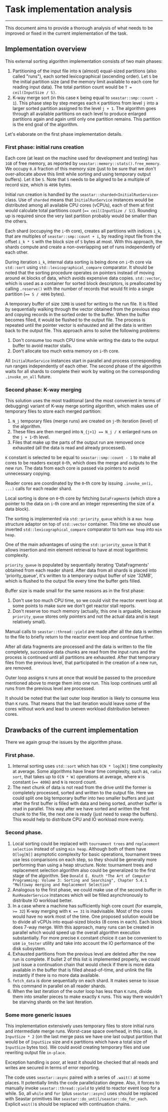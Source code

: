# Task implementation analysis
* * *

This document aims to provide a thorough analysis of what needs to be improved or fixed in the current implementation of the task.

## Implementation overview

This external sorting algorithm implementation consists of two main phases:

1. Partitioning of the input file into `N` (almost) equal-sized partitions (also called "runs"), each sorted lexicographical (ascending order). Let `S` be the initial partition size (and the memory limit available to each core for reading input data). The total partition count would be `T = ceil(InputSize / S)`.
2. K-way merge sort (in this case `K` being equal to `seastar::smp::count - 1`). This phase step by step merges each `K` partitions from level `j` into a larger sorted partition assigned to the level `j + 1`. The algorithm goes through all available partitions on each level to produce enlarged partitions again and again until only one partition remains. This partition is the end goal of the algorithm.

Let's elaborate on the first phase implementation details.

### First phase: initial runs creation

Each core (at least on the machine used for development and testing) has `1GB` of free memory, as reported by `seastar::memory::stats().free_memory`. We occupy `0.8` fraction of this memory size (just to be sure that we don't over-allocate above this limit while sorting and using temporary output buffers). Let it be `S`. Note that `S` needs to be aligned to be a multiple of record size, which is `4096` bytes.

Initial run creation is handled by the `seastar::sharded<InitialRunService>` class. Use of `sharded` means that `InitialRunService` instances would be distributed among all available CPU cores (vCPUs), each of them at first would calculate total partitions count (`== ceil(InputSize / S)`). Rounding up is required since the very last partition probably would be smaller than the others.

Each shard (occupying the `i`-th core), creates all partitions with indices `i_k`, that are multiples of `seastar::smp::count + i`, by reading input file from the offset `i_k * S` with the block size of `S` bytes at most. With this approach, the shards compute and create a non-overlapping set of runs independently of each other.

During iteration `i_k`, internal data sorting is being done on `i`-th core via `std::sort` using `std::lexicographical_compare` comparator. It should be noted that the sorting procedure operates on pointers instead of moving around `4K` blocks of data, which avoids expensive data copies. `std::vector`, which is used as a container for sorted block descriptors, is preallocated by calling `.reserve()` with the number of records that would fit into a single partition (`== S / 4096` bytes).

A temporary buffer of size `32MB` is used for writing to the run file. It is filled by sequentially walking through the vector obtained from the previous step and copying records in the sorted order to the buffer. When the buffer becomes filled, it would be flushed to the output file. The process is repeated until the pointer vector is exhausted and all the data is written back to the output file. This approach aims to solve the following problems:

1. Don't consume too much CPU time while writing the data to the output buffer to avoid reactor stalls.
2. Don't allocate too much extra memory on `i`-th core.

All `InitialRunService` instances start in parallel and process corresponding run ranges independently of each other. The second phase of the algorithm waits for all shards to complete their work by waiting on the corresponding `.invoke_on_all` future.

### Second phase: K-way merging

This solution uses the most traditional (and the most convenient in terms of debugging) variant of K-way merge sorting algorithm, which makes use of temporary files to store each merged partition:

1. `N_j` temporary files (merge runs) are created on `j`-th iteration (level) of the algorithm.
2. These files are then merged into `N_{j+1} == N_j / K` enlarged runs on the `j + 1`-th level.
3. Files that make up the parts of the output run are removed once exhausted (all the data is read and already processed).

`K` constant is selected to be equal to `seastar::smp::count - 1` to make all cores to be readers except `0`-th, which does the merge and outputs to the new run. The data from each core is passed via pointers to avoid unnecessary copying.

Reader cores are coordinated by the `0`-th core by issuing `.invoke_on(i, ...)` calls for each reader shard.

Local sorting is done on `0`-th core by fetching `DataFragment`s (which store a pointer to the data on `i`-th core and an integer representing the size of a data block).

The sorting is implemented via `std::priority_queue` which is a `max heap` structure adaptor on top of `std::vector` container. This time we should use inverted `std::lexicographical_compare` comparator to turn `max heap` into `min heap`.

One of the main advantages of using the `std::priority_queue` is that it allows insertion and min element retrieval to have at most logarithmic complexity.

`priority_queue` is populated by sequentially iterating 'DataFragments' obtained from each reader shard. After data from all shards is placed into 'priority_queue', it's written to a temporary output buffer of size '32MB', which is flushed to the output file every time the buffer gets filled.

Buffer size is made small for the same reasons as in the first phase:

1. Don't use too much CPU time, so we could visit the reactor event loop at some points to make sure we don't get reactor stall reports.
2. Don't reserve too much memory (actually, this one is arguable, because `priority_queue` stores only pointers and not the actual data and is kept relatively small).

Manual calls to `seastar::thread::yield` are made after all the data is written to the file to briefly return to the reactor event loop and continue further.

After all data fragments are processed and the data is written to the file completely, successive data chunks are read from the input runs and the process is continued until all partitions are exhausted. After that temporary files from the previous level, that participated in the creation of a new run, are removed.

Outer loop assigns `K` runs at once that would be passed to the procedure mentioned above to merge them into one run. This loop continues until all runs from the previous level are processed.

It should be noted that the last outer loop iteration is likely to consume less than `K` runs. That means that the last iteration would leave some of the cores without work and lead to uneven workload distribution between cores.

## Drawbacks of the current implementation

There we again group the issues by the algorithm phase.

### First phase.

1. Internal sorting uses `std::sort` which has `O[N * log[N]]` time complexity at average. Some algorithms have linear time complexity, such as, `radix sort`, that takes up to `O[N * W]` operations at average, where `W` is constant (`== 4096`) and `N` is record count.
2. The next chunk of data is not read from the drive until the former is completely processed, sorted and written to the output file. Here we could split one big temporary buffer into two smaller buffers and just after the first buffer is filled with data and being sorted, another buffer is read in parallel. This way after we have sorted and written the first chunk to the file, the next one is ready (just need to swap the buffers). This would help to distribute CPU and IO workload more evenly.

### Second phase.

1. Local sorting could be replaced with `tournament trees` and `replacement selection` instead of using `min heap`. Although both of them have `O[log[N]]` asymptotic complexity for basic operations, tournament trees use less comparisons on each step, so they should be generally more performing than using a heap structure. Note: tournament trees and replacement selection algorithm also could be generalized to the first stage of the algorithm. See `Donald E. Knuth "The Art of Computer Programming: Volume 3: Sorting and Searching", Chapter 5.4.1 "Multiway merging and Replacement Selection"`
2. Analogous to the first phase, we could make use of the second buffer in `RunReaderService` instances which will be filled asynchronously to distribute IO workload better.
3. In a case where a machine has sufficiently high core count (for example, `>= 32`) K-way merging with `K == 31` is inadvisable. Most of the cores would have no work most of the time. One proposed solution would be to divide all vCPUs into equal-sized blocks (8 cores in each). Each block does 7-way merge. With this approach, many runs can be created in parallel which would speed up the overall algorithm execution substantially. For more precise `K` constant choice it can be convenient to use `io_tester` utility and take into account the IO performance of the disk subsystem.
4. Exhausted partitions from the previous level are deleted after the new run is complete. If bullet 2 of this list is implemented properly, we could just issue a continuation chain that would check if there is more data available in the buffer that is filled ahead-of-time, and unlink the file instantly if there is no more data available.
5. `fetch_data` is done sequentially on each shard. It makes sense to issue this command in parallel on all reader shards.
6. When the last iteration of the outer loop has less than `K` runs, divide them into smaller pieces to make exactly `K` runs. This way there wouldn't be starving shards on the last iteration.

### Some more generic issues

This implementation extensively uses temporary files to store initial runs and intermediate merge runs. Worst-case space overhead, in this case, is `InputSize * 2` (on the last merge pass we have one last output partition that would be of `InputSize` size and `K` partitions which have a total size of `InputSize` bytes too).
We could avoid creating temporary files and use rewriting output file `in-place`.

Exception handling is poor, at least it should be checked that all reads and writes are secured in terms of error reporting.

The code uses `seastar::async` paired with a series of `.wait()` at some places. It potentially limits the code parallelization degree. Also, it forces to manually invoke `seastar::thread::yield` to yield to reactor event loop for a while. So, all `while` and `for` (plus `seastar::async`) uses should be replaced with Seastar primitives like `seastar::do_until/seastar::do_for_each`. Explicit `wait()`s should be replaced with continuation chains.
